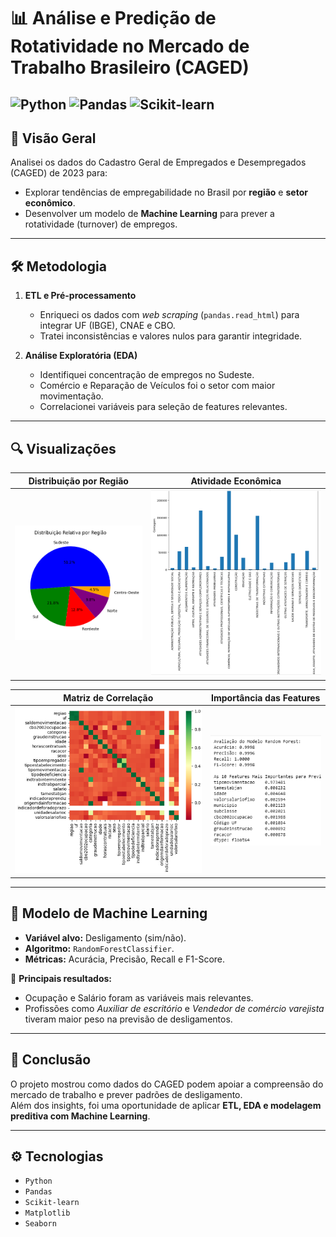 # 📊 Análise e Predição de Rotatividade no Mercado de Trabalho Brasileiro (CAGED)

![Python](https://img.shields.io/badge/Python-3.10-blue?logo=python)
![Pandas](https://img.shields.io/badge/Pandas-Data%20Analysis-orange?logo=pandas)
![Scikit-learn](https://img.shields.io/badge/Scikit--learn-ML-green?logo=scikit-learn)
---

## 📄 Visão Geral
Analisei os dados do Cadastro Geral de Empregados e Desempregados (CAGED) de 2023 para:  
- Explorar tendências de empregabilidade no Brasil por **região** e **setor econômico**.  
- Desenvolver um modelo de **Machine Learning** para prever a rotatividade (turnover) de empregos.  

---

## 🛠️ Metodologia
1. **ETL e Pré-processamento**  
   - Enriqueci os dados com *web scraping* (`pandas.read_html`) para integrar UF (IBGE), CNAE e CBO.  
   - Tratei inconsistências e valores nulos para garantir integridade.  

2. **Análise Exploratória (EDA)**  
   - Identifiquei concentração de empregos no Sudeste.  
   - Comércio e Reparação de Veículos foi o setor com maior movimentação.  
   - Correlacionei variáveis para seleção de features relevantes.  

---

## 🔍 Visualizações

| Distribuição por Região | Atividade Econômica |
|-------------------------|----------------------|
| ![Distribuição por Região](assets/Gráfico%20de%20Pizza%20da%20Distribuição%20por%20Região.PNG) | ![Atividade Econômica](assets/Gráfico%20de%20Barras%20por%20Atividade%20Econômica.PNG) |

| Matriz de Correlação | Importância das Features |
|----------------------|--------------------------|
| ![Matriz de Correlação](assets/Matriz%20de%20Correlação.PNG) | ![Importância das Features do Modelo de ML](assets/Gráfico%20de%20Importância%20das%20Features%20do%20Modelo%20de%20ML.PNG) |

---

## 🤖 Modelo de Machine Learning
- **Variável alvo:** Desligamento (sim/não).  
- **Algoritmo:** `RandomForestClassifier`.  
- **Métricas:** Acurácia, Precisão, Recall e F1-Score.  

📌 **Principais resultados:**  
- Ocupação e Salário foram as variáveis mais relevantes.  
- Profissões como *Auxiliar de escritório* e *Vendedor de comércio varejista* tiveram maior peso na previsão de desligamentos.  

---

## 📝 Conclusão
O projeto mostrou como dados do CAGED podem apoiar a compreensão do mercado de trabalho e prever padrões de desligamento.  
Além dos insights, foi uma oportunidade de aplicar **ETL, EDA e modelagem preditiva com Machine Learning**.  

---

## ⚙️ Tecnologias
- `Python`  
- `Pandas`  
- `Scikit-learn`  
- `Matplotlib`  
- `Seaborn`  
